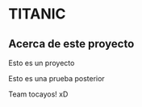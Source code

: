 # TITANIC

## Acerca de este proyecto

Esto es un proyecto

Esto es una prueba posterior

Team tocayos! xD
